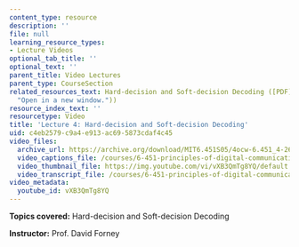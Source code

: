 ```yaml
---
content_type: resource
description: ''
file: null
learning_resource_types:
- Lecture Videos
optional_tab_title: ''
optional_text: ''
parent_title: Video Lectures
parent_type: CourseSection
related_resources_text: Hard-decision and Soft-decision Decoding ([PDF](resources/chap_5
  "Open in a new window."))
resource_index_text: ''
resourcetype: Video
title: 'Lecture 4: Hard-decision and Soft-decision Decoding'
uid: c4eb2579-c9a4-e913-ac69-5873cdaf4c45
video_files:
  archive_url: https://archive.org/download/MIT6.451S05/4ocw-6.451_4-261-14feb2005-220k.mp4
  video_captions_file: /courses/6-451-principles-of-digital-communication-ii-spring-2005/a15a016bed8c5e7a978a572d16e6377a_vXB3QmTg8YQ.vtt
  video_thumbnail_file: https://img.youtube.com/vi/vXB3QmTg8YQ/default.jpg
  video_transcript_file: /courses/6-451-principles-of-digital-communication-ii-spring-2005/ef73fbc32664b8ff4453efe71f5edaf1_vXB3QmTg8YQ.pdf
video_metadata:
  youtube_id: vXB3QmTg8YQ
---
```


**Topics covered:** Hard-decision and Soft-decision Decoding

**Instructor:** Prof. David Forney